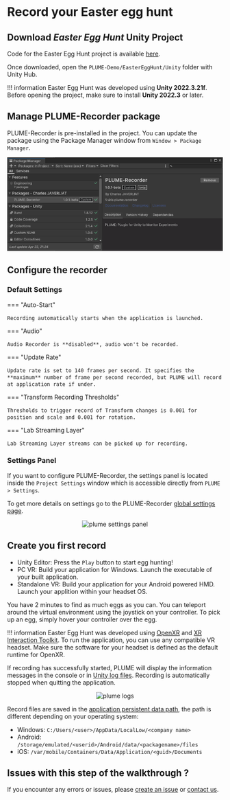 # Record your Easter egg hunt

## Download *Easter Egg Hunt* Unity Project
Code for the Easter Egg Hunt project is available [here](https://github.com/liris-xr/PLUME-Demo).

Once downloaded, open the `PLUME-Demo/EasterEggHunt/Unity` folder with Unity Hub.

!!! information
    Easter Egg Hunt was developed using **Unity 2022.3.21f**. Before opening the project, make sure to install **Unity 2022.3** or later.

## Manage PLUME-Recorder package
PLUME-Recorder is pre-installed in the project. You can update the package using the Package Manager window from `Window > Package Manager`.

![PLUME-Recorder](./images/package_manager.png)

## Configure the recorder
### Default Settings
=== "Auto-Start"

    Recording automatically starts when the application is launched.

=== "Audio"

    Audio Recorder is **disabled**, audio won't be recorded.

=== "Update Rate"

    Update rate is set to 140 frames per second. It specifies the **maximum** number of frame per second recorded, but PLUME will record at application rate if under.

=== "Transform Recording Thresholds"

    Thresholds to trigger record of Transform changes is 0.001 for position and scale and 0.001 for rotation.

=== "Lab Streaming Layer"

    Lab Streaming Layer streams can be picked up for recording.

### Settings Panel
If you want to configure PLUME-Recorder, the settings panel is located inside the `Project Settings` window which is accessible directly from `PLUME > Settings`.

To get more details on settings go to the PLUME-Recorder [global settings page](../recorder/global-settings.md).

<p align="center">
    <img src="../images/settings.png" alt="plume settings panel" width="800"/>
</p>

## Create you first record
* Unity Editor: Press the `Play` button to start egg hunting!
* PC VR: Build your application for Windows. Launch the executable of your built application.
* Standalone VR: Build your application for your Android powered HMD. Launch your applition within your headset OS.

You have 2 minutes to find as much eggs as you can. You can teleport around the virtual environment using the joystick on your controller. To pick up an egg, simply hover your controller over the egg.

!!! information
    Easter Egg Hunt was developed using [OpenXR](https://docs.unity3d.com/Packages/com.unity.xr.openxr@1.11/manual/index.html) and [XR Interaction Toolkit](https://docs.unity3d.com/Packages/com.unity.xr.interaction.toolkit@2.5/manual/index.html). To run the application, you can use any compatible VR headset. Make sure the software for your headset is defined as the default runtime for OpenXR.

If recording has successfully started, PLUME will display the information messages in the console or in [Unity log files](https://docs.unity3d.com/Manual/LogFiles.html). Recording is automatically stopped when quitting the application.

<p align="center">
    <img src="../images/recorder_started.png" alt="plume logs" width="800"/>
</p>

Record files are saved in the <a href="https://docs.unity3d.com/ScriptReference/Application-persistentDataPath.html">application persistent data path</a>, the path is different depending on your operating system:

* Windows: `C:/Users/<user>/AppData/LocalLow/<company name>`
* Android: `/storage/emulated/<userid>/Android/data/<packagename>/files`
* iOS: `/var/mobile/Containers/Data/Application/<guid>/Documents`

## Issues with this step of the walkthrough ?

If you encounter any errors or issues, please <a href="https://github.com/liris-xr/PLUME-Recorder/issues">create an issue</a> or [contact us](../contact.md).
